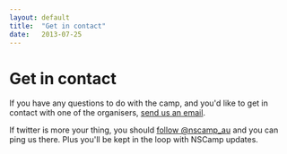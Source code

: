 ```yaml
---
layout: default
title:  "Get in contact"
date:   2013-07-25
---
```


Get in contact
==============

If you have any questions to do with the camp, and you'd like to get in contact with one of the organisers,
[send us an email](mailto://hack@nscamp.com).

If twitter is more your thing, you should [follow @nscamp_au](https:twitter.com/nscamp_au) and you can ping us there. Plus you'll be kept in the loop with NSCamp updates.

